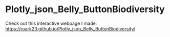 # Plotly_json_Belly_ButtonBiodiversity

Check out this interactive webpage I made:
https://roark23.github.io/Plotly_json_Belly_ButtonBiodiversity/
